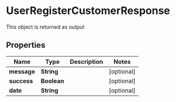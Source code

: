

# UserRegisterCustomerResponse

This object is returned as output
## Properties

Name | Type | Description | Notes
------------ | ------------- | ------------- | -------------
**message** | **String** |  |  [optional]
**success** | **Boolean** |  |  [optional]
**date** | **String** |  |  [optional]



